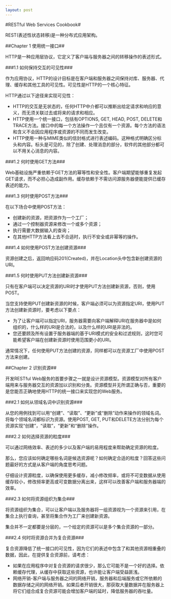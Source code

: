 ```yaml
---
layout: post
---
```


#RESTful Web Services Cookbook#

REST(表述性状态转移)是一种分布式应用架构。

##Chapter 1 使用统一接口##

HTTP是一种应用层协议，它定义了客户端与服务器之间的转移操作的表述形式。

###1.1 如何保持交互的可见性###

作为应用协议，HTTP的设计目标是在客户端和服务器之间保持对库、服务器、代理、缓存和其他工具的可见性。可见性是HTTP的一个核心特征。

HTTP通过以下途径来实现可见性：

- HTTP的交互是无状态的，任何HTTP中介都可以推断出给定请求和响应的意义，而无须关联过去或将来的请求和相应。
- HTTP使用一个统一接口，包括有OPTIONS, GET, HEAD, POST, DELETE和TRACE方法。接口中的每一个方法操作一个且仅有一个资源。每个方法的语法和含义不会因应用程序或资源的不同而发生改变。
- HTTP使用一种与MIME类似的信封格式进行表述编码。这种格式明确区分标头和内容。标头是可见的，除了创建、处理消息的部分，软件的其他部分都可以不用关心消息的内容。

###1.2 何时使用GET方法###

Web基础设施严重依赖于GET方法的幂等性和安全性。客户端期望能够重复发起GET请求，而不必担心造成副作用。缓存依赖于不需访问源服务器便能提供已缓存表述的能力。

###1.3 何时使用POST方法###

在以下场合中使用POST方法：

- 创建新的资源，把资源作为一个工厂；
- 通过一个控制器资源来修改一个或多个资源；
- 执行需要大数据输入的查询；
- 在其他HTTP方法看上去不合适时，执行不安全或非幂等的操作。

###1.4 如何使用POST方法创建资源###

资源创建之后，返回响应码201(Created)，并在Location头中包含新创建资源的URI。

###1.5 何时使用PUT方法创建新资源###

只有在客户端可以决定资源的URI时才使用PUT方法创建新资源，否则，使用POST。

当您支持使用PUT创建新资源的时候，客户端必须可以为资源指定URI，使用PUT方法创建新资源时，要考虑以下要点：

- 为了让客户端可以指定URI，服务器需要向客户端解释URI在服务器中是如何组织的，什么样的URI是合法的，以及什么样的URI是非法的。
- 您还要顾及所有设置于服务器端的基于URI模式的安全和过滤规则，这时您可能希望客户端在创建新资源时使用范围更小的URI。

通常情况下，任何使用PUT方法创建的资源，同样都可以在资源工厂中使用POST方法来创建。

##Chapter 2 识别资源##

开发RESTful Web服务的首要步骤之一就是设计资源模型。资源模型对所有客户端用来与服务器交互的资源加以识别和分类。资源模型并无所谓正确与否，重要的是您能否正确地使用HTTP的统一接口来实现您的Web服务。

###2.1 如何从领域名词中识别资源###

从您的用例找到可以用“创建”、“读取”、“更新”或“删除”动作来操作的领域名词。将每个领域名词都标识为资源。使用POST, GET, PUT和DELETE方法分别为每个资源实现“创建”，“读取”，“更新”和“删除”操作。

###2.2 如何选择资源的粒度###

可以通过网络效率、表述的多少以及客户端的易用程度来帮助确定资源的粒度。

那么，您应该如何确定哪些名词是候选资源呢？如何确定合适的粒度？回答这些问题最好的方式是从客户端的角度思考问题。

仔细设计资源粒度，以确保使用更多缓存，减小修改频率，或将不可变数据从使用缓存较小，修改频率更高或可变数据分离出来，这样可以改善客户端和服务器端的效率。

###2.3 如何将资源组织为集合###

将资源组织为集合，可以让客户端以及服务器将一组资源视为一个资源来引用，在集合上执行查询，甚至将集合作为工厂来创建新资源。

集合并不一定都要是分层的，一个给定的资源可以是多个集合资源的一部分。

###2.4 何时将资源合并为复合资源###

复合资源降低了统一接口的可见性，因为它们的表述中包含了和其他资源相重叠的数据，因此，在提供复合资源前，请考虑：

- 如果在应用程序中对复合资源的请求很少，那么它可能不是一个好的选择。依赖缓存代理，从缓存中获取这些资源，也许能让客户端受益匪浅。
- 网络开销-客户端与服务器之间的网络开销，服务器和后端服务或它所依赖的数据存储之间的网络开销。如果后者开销很大，那获取大量数据并在服务器上将它们组合成复合资源可能会增加客户端的延时，降低服务器的吞吐量。

